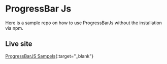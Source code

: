 # ProgressBar Js

Here is a sample repo on how to use ProgressBarJs without the installation via npm.

## Live site
[ProgressBarJS Sampels](https://jovial-meninsky-4ffe88.netlify.app/){:target="_blank"}